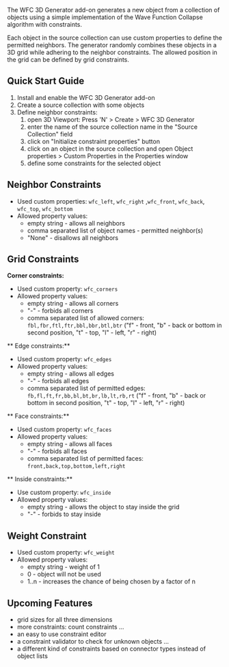 The WFC 3D Generator add-on generates a new object from a collection of objects using a simple implementation of the Wave Function Collapse algorithm with constraints.

Each object in the source collection can use custom properties to define the permitted neighbors. The generator randomly combines these objects in a 3D grid while adhering to the neighbor constraints. The allowed position in the grid can be defined by grid constraints. 

## Quick Start Guide
1. Install and enable the WFC 3D Generator add-on
2. Create a source collection with some objects
3. Define neighbor constraints: 
    1. open 3D Viewport: Press 'N' > Create > WFC 3D Generator
    2. enter the name of the source collection name in the "Source Collection" field
    3. click on "Initialize constraint properties" button
    4. click on an object in the source collection and open Object properties > Custom Properties in the Properties window
    5. define some constraints for the selected object


## Neighbor Constraints
* Used custom properties: ``wfc_left``, ``wfc_right`` ,``wfc_front``, ``wfc_back``, ``wfc_top``, ``wfc_bottom``
* Allowed property values:
	* empty string - allows all neighbors
	* comma separated list of object names - permitted neighbor(s)
	* "None" - disallows all neighbors

## Grid Constraints

**Corner constraints:**
* Used custom property: ``wfc_corners``
* Allowed property values:
	* empty string - allows all corners
	* "-" - forbids all corners
	* comma separated list of allowed corners: ``fbl,fbr,ftl,ftr,bbl,bbr,btl,btr`` ("f" - front, "b" - back or bottom in second position, "t" - top, "l" - left, "r" - right) 

** Edge constraints:**
* Used custom property: ``wfc_edges``
* Allowed property values:
	* empty string - allows all edges
	* "-" - forbids all edges
	* comma separated list of permitted edges: ``fb,fl,ft,fr,bb,bl,bt,br,lb,lt,rb,rt`` ("f" - front, "b" - back or bottom in second position, "t" - top, "l" - left, "r" - right)
	
** Face constraints:**
* Used custom property: ``wfc_faces``
* Allowed property values:
	* empty string - allows all faces
	* "-" - forbids all faces
	* comma separated list of permitted faces: ``front,back,top,bottom,left,right``

** Inside constraints:**
* Use custom property:	``wfc_inside``
* Allowed property values:
	* empty string - allows the object to stay inside the grid
	* "-" - forbids to stay inside
	
## Weight Constraint
* Used custom property: ``wfc_weight``
* Allowed property values:
	* empty string - weight of 1
	* 0 - object will not be used
	* 1..n - increases the chance of being chosen by a factor of n 


## Upcoming Features
* grid sizes for all three dimensions
* more constraints: count constraints ...
* an easy to use constraint editor
* a constraint validator to check for unknown objects ...
* a different kind of constraints based on connector types instead of object lists
